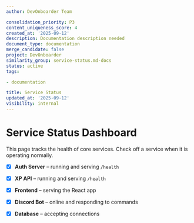 ```yaml
---
author: DevOnboarder Team

consolidation_priority: P3
content_uniqueness_score: 4
created_at: '2025-09-12'
description: Documentation description needed
document_type: documentation
merge_candidate: false
project: DevOnboarder
similarity_group: service-status.md-docs
status: active
tags:

- documentation

title: Service Status
updated_at: '2025-09-12'
visibility: internal
---
```


# Service Status Dashboard

This page tracks the health of core services. Check off a service when it is operating normally.

- [x] **Auth Server** – running and serving `/health`

- [x] **XP API** – running and serving `/health`

- [x] **Frontend** – serving the React app

- [x] **Discord Bot** – online and responding to commands

- [x] **Database** – accepting connections
